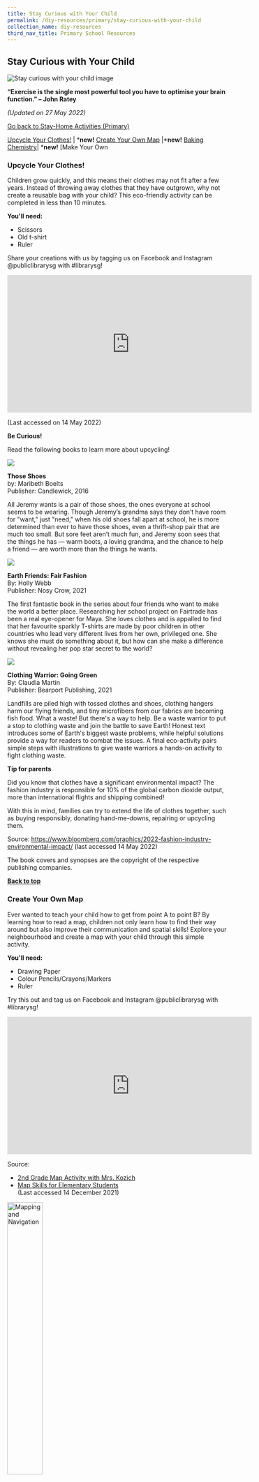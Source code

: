 ```yaml
---
title: Stay Curious with Your Child
permalink: /diy-resources/primary/stay-curious-with-your-child
collection_name: diy-resources
third_nav_title: Primary School Resources
---
```

## **Stay Curious with Your Child**

![Stay curious with your child image](/images/diyresources/primary/children-e1588580070378.jpg)

**“Exercise is the single most powerful tool you have to optimise your brain function.” – John Ratey**

_(Updated on 27 May 2022)_

[Go back to Stay-Home Activities (Primary)](/diy-resources/primary/primary-main)



 [Upcycle Your Clothes!](#upcycle-your-clothes) | ***new!** [Create Your Own Map](#create-your-own-map) |***new!** [Baking Chemistry](#baking-chemistry)| ***new!** [Make Your Own

### **Upcycle Your Clothes!**

Children grow quickly, and this means their clothes may not fit after a few years. Instead of throwing away clothes that they have outgrown, why not create a reusable bag with your child? This eco-friendly activity can be completed in less than 10 minutes.

**You'll need:**

* Scissors<br>
* Old t-shirt<br>
* Ruler<br>

Share your creations with us by tagging us on Facebook and Instagram @publiclibrarysg with #librarysg!

<iframe width="560" height="315" src="https://www.youtube.com/embed/fp61jijGYbU" title="YouTube video player" frameborder="0" allow="accelerometer; autoplay; clipboard-write; encrypted-media; gyroscope; picture-in-picture" allowfullscreen></iframe>

(Last accessed on  14 May 2022)

**Be Curious!**

Read the following books to learn more about upcycling!

![](/images/those%20shoes.png)

**Those Shoes**<br>
by: Maribeth Boelts<br>
Publisher: Candlewick, 2016<br>

All Jeremy wants is a pair of those shoes, the ones everyone at school seems to be wearing. Though Jeremy’s grandma says they don’t have room for "want," just "need," when his old shoes fall apart at school, he is more determined than ever to have those shoes, even a thrift-shop pair that are much too small. But sore feet aren’t much fun, and Jeremy soon sees that the things he has — warm boots, a loving grandma, and the chance to help a friend — are worth more than the things he wants.

![](/images/earth%20friends.png)

**Earth Friends: Fair Fashion**<br>
By: Holly Webb <br>
Publisher: Nosy Crow, 2021<br>

The first fantastic book in the series about four friends who want to make the world a better place. Researching her school project on Fairtrade has been a real eye-opener for Maya. She loves clothes and is appalled to find that her favourite sparkly T-shirts are made by poor children in other countries who lead very different lives from her own, privileged one. She knows she must do something about it, but how can she make a difference without revealing her pop star secret to the world?

![](/images/clothing%20warrior.png)

**Clothing Warrior: Going Green**<br>
By: Claudia Martin <br>
Publisher: Bearport Publishing, 2021<br>

Landfills are piled high with tossed clothes and shoes, clothing hangers harm our flying friends, and tiny microfibers from our fabrics are becoming fish food. What a waste! But there's a way to help. Be a waste warrior to put a stop to clothing waste and join the battle to save Earth! Honest text introduces some of Earth's biggest waste problems, while helpful solutions provide a way for readers to combat the issues. A final eco-activity pairs simple steps with illustrations to give waste warriors a hands-on activity to fight clothing waste.

**Tip for parents**

Did you know that clothes have a significant environmental impact? The fashion industry is responsible for 10% of the global carbon dioxide output, more than international flights and shipping combined!

With this in mind, families can try to extend the life of clothes together, such as buying responsibly, donating hand-me-downs, repairing or upcycling them.

Source: https://www.bloomberg.com/graphics/2022-fashion-industry-environmental-impact/ 
(last accessed 14 May 2022)<br>

The book covers and synopses are the copyright of the respective publishing companies.<br>

<b><a href="#top">Back to top</a></b>


### **Create Your Own Map**

Ever wanted to teach your child how to get from point A to point B? By learning how to read a map, children not only learn how to find their way around but also improve their communication and spatial skills! Explore your neighbourhood and create a map with your child through this simple activity.

**You'll need:**

* Drawing Paper<br>
* Colour Pencils/Crayons/Markers<br>
* Ruler<br>

Try this out and tag us on Facebook and Instagram @publiclibrarysg with #librarysg!

<iframe width="560" height="315" src="https://www.youtube.com/embed/tRi1lxhPYVE" title="YouTube video player" frameborder="0" allow="accelerometer; autoplay; clipboard-write; encrypted-media; gyroscope; picture-in-picture" allowfullscreen></iframe>

Source: 
* [2nd Grade Map Activity with Mrs. Kozich](https://www.youtube.com/watch?v=tRi1lxhPYVE)<br>
* [Map Skills for Elementary Students](https://www.nationalgeographic.org/education/map-skills-elementary-students/)<br>
(Last accessed 14 December 2021)

<img src="/images/diyresources/primary/mapping-and-navigation.JPG" alt="Mapping and Navigation" style="width: 40%;">

**Mapping and Navigation: Explore the History and Science of Finding Your Way with 20 Projects**<br>
by: Cynthia Light Brown and Patrick McGinty<br>
Publisher: Nomad Press<br>

In Mapping and Navigation: the history and science of finding your way, kids ages 9-12 will learn the history and science behind the evolution of mapmaking, and how much is still out there for discovery. Readers will explore ideas through hands-on-experiments while learning new terminology and interesting facts. Projects include using triangulation to measure distances, creating contour lines on a mini-mountain to understand elevation changes on a map, and inventing a sundial and compass to understand the basics of navigation. Whether mapping the solar system or mapping their own backyard, all readers will be able to understand mapping technologies and see the word in new and exciting ways.

This eBook is available on Overdrive at [https://nlb.overdrive.com/media/4085924](https://nlb.overdrive.com/media/4085924)

<img src="/images/diyresources/primary/reading-maps.JPG" alt="Reading Maps" style="width: 40%;">

**Reading Maps**<br>
by: Ann H. Matzke<br>
Publisher: Rourke Educational Media<br>

How do you get from one place to the next? Learn how to read a map. Social studies based leveled readers for use in guided reading and social studies instruction.

This eBook is available on Overdrive at [https://nlb.overdrive.com/media/4653183](https://nlb.overdrive.com/media/4653183)

**Tip for parents**

Develop your child’s spatial thinking skills through the reading and understanding of maps. Map-reading helps children visualise where objects and places are in relation to one another, and aids with the recognition of abstract symbols as representations of the real world.

While maps are usually produced on paper, they can be found on scrolls, stone engravings, paper fans and even ceramics! Did you know that in the 1800s, the Japanese used maps of Japan as a decoration for porcelain ware such as plates? You can try making your own decorated plate with your child by drawing a map of your favourite places in Singapore on the back of a paper plate!

Source: [https://www.pbs.org/parents/thrive/why-children-still-need-to-read-and-draw-maps](https://www.pbs.org/parents/thrive/why-children-still-need-to-read-and-draw-maps) 
(Last accessed 14 December 2021)<br>


<img src="/images/diyresources/primary/aritaware.png" alt="Aritaware" style="width: 40%;">

<p style="text-align: center;"> Map of Japan on Aritaware, courtesy of the MacLean Collection, Illinois, USA</p>

The item will be shown at the Mapping the World exhibition at Level 10 Gallery, National Library Building from 10 Dec 2021 to 5 May 2022. 
Do check out the roving exhibition at Ang Mo Kio Public Library from 7 Dec 2021 to 25 Jan 2022 as well!

Image Source: MacLean Collection, Illinois, USA.

The book covers and synopses are the copyright of the respective publishing companies.<br>

<b><a href="#top">Back to top</a></b>

### **Baking Chemistry**
Make chemistry come alive at home by trying out this hands-on baking experiment with your child!

**You'll need:**

* 2 tbsp Lemon juice
* ¼ cup milk
* 60g butter
* ½ cupwhite sugar
* 1 egg
* 1 ½ tsp vanilla extract
* 2 cups cake flour
* 1 ½ tsp baking soda
* ¼ salt
* cooking oil
<br>*Parents to make necessary substitutes for ingredients as per child’s dietary needs/restrictions*

Try this out and tag us on Facebook and Instagram @publiclibrarysg with #librarysg!

<iframe width="560" height="315" src="https://www.youtube.com/embed/h6sQHMpy2_g" title="YouTube video player" frameborder="0" allow="accelerometer; autoplay; clipboard-write; encrypted-media; gyroscope; picture-in-picture" allowfullscreen></iframe>

Source: [Science o'Clock | Yummy Buttermilk Donuts!](https://youtu.be/h6sQHMpy2_g)
(Last accessed 7 December 2021)

**Be Curious!**
<br>Read these eBooks for more exciting kitchen chemistry!

<img src="/images/Kitchen%20Science.png" alt=" Code Academy and the Loopy Logic (Code Academy)" style="width: 40%;">

**The Kitchen Science Lab for Kids**
<br>by Liz Lee Heinecke<br>
Publisher: Quarry Books

When you step into your kitchen to cook or bake, you put science to work. Physics and chemistry come into play each time you simmer, steam, bake, freeze, boil, puree, saute, or ferment food. Knowing something about the physics, biology, and chemistry of food will give you the basic tools to be the best chef you can be.

This book is available on Overdrive at: https://nlb.overdrive.com/media/4811751

<img src="/images/ediblescience.png" alt=" Code Academy and the Loopy Logic (Code Academy)" style="width: 40%;">

**30-Minute Edible Science Projects**
<br>by Anna Leigh
<br>Publisher: Lerner Publications

Step-by-step instructions and photos guide readers through projects that introduce them to the science of food. While shaking up butter and cooking candy, readers will learn about molecules, matter, and taste with these fast and fun projects.

This book is available on Overdrive at: https://nlb.overdrive.com/media/4475878

**Tips for Parents**

Baking is an activity that relies on chemistry! Baking motivates curious young foodies to try out hands-on experiments where they get to explore Science beyond the classroom. 
You can encourage your child to experiment during baking with these simple steps:

1.	Try out recipes with different ingredient variables. For example, some cakes might use vegetable oil instead of butter.
2.	Test the results and record it down! What is the texture and taste like? Ask your child if the results meet their expectations. 
3.	Ask your child questions and find out the answers together through online research! Why are some cakes fluffy and airy compared to others? Why does too much baking soda make a cake taste soapy?

Source: https://www.nationalgeographic.com/culture/article/experimental-cookie-science
<br>(Last accessed on 3 Dec 2021)

<b><a href="#top">Back to top</a></b>

### **Make Your Own Oobleck**
What do you call a liquid that isn’t a liquid, at least all the time? The technical term is a non-Newtonian fluid, but a lot of people call it “oobleck” – in reference Dr Seuss’s book,  “Batholomew and the Oobleck”.  Why not make your very own “oobleck”?

**You’ll need:**
* Bowl 
* Spoon 
* Measuring Cup 
* Corn Starch 
* Water

Try this out and tag us at @publiclibrarysg with #librarysg 

<iframe width="560" height="315" src="https://www.youtube.com/embed/kHNarOMnPd8" title="YouTube video player" frameborder="0" allow="accelerometer; autoplay; clipboard-write; encrypted-media; gyroscope; picture-in-picture" allowfullscreen></iframe>

Source:[ DIY Activity for Kids: Let’s Make Oobleck!](https://youtu.be/kHNarOMnPd8)
<br>(Last accessed 7 December 2021)

<br>**Be Curious!**
<br>Read these eBooks for more exciting chemistry for kids! 

<img src="/images/chemistryforkids.png" alt=" Code Academy and the Loopy Logic (Code Academy)" style="width: 40%;">

**The Kitchen Pantry Scientist Chemistry for Kids**
<br>by Liz Lee Heinecke, Kelly Anne Dalton
<br>Publisher: Quarry Books

Replicate a chemical reaction similar to one Marie Curie used to purify radioactive elements. Distill perfume using a method created in ancient Mesopotamia by a woman named Tapputi. This engaging guide offers a series of snapshots of 25 scientists famous for their work with chemistry, from ancient history through today. Each lab tells the story of a scientist along with some background about the importance of their work, and a description of where it is still being used or reflected in today's world.

This book is available on Overdrive at: https://nlb.overdrive.com/media/5387274

<img src="/images/letsgetmoving.png" alt=" Code Academy and the Loopy Logic (Code Academy)" style="width: 40%;">

**Let’s Get Moving! Speeding into the Science of Motion with Newtonian Physics**
<br>by Chris Ferrie
<br>Publisher: Sourcebook

Red Kangaroo is playing with her favorite ball—she throws it into the air and it comes back down. But what makes this happen? She knows that Dr. Chris will have the answer! Soon, Red Kangaroo learns about force, mass, and acceleration—and that Newton's Laws are at work anytime anything moves!

Chris Ferrie offers a kid-friendly introduction to Newtonian physics in this installment of his new Everyday Science Academy series. Written by an expert, with real-world and practical examples, young readers will have a firm grasp of scientific and mathematical concepts to help answer many of their "why" questions.

This book is available on Overdrive at: https://nlb.overdrive.com/media/5528927

**Tips for Parents**
<br>Children are natural scientists. They are curious, love to explore, and ask a lot of questions. Help your child develop the skills needed to allow him or her to understand the increasingly complex science concepts. Parents can support science learning at home by engaging your children with kid-friendly experiments. Here are some ways to do that:   
* Encourage your child to explain why they think a certain way.
*  Promote observational skills by getting your child to compare and contrast things they see. 

Source: https://www.naeyc.org/our-work/families/nurturing-scientist-your-child
<br>(Last accessed on 4 December 2021)

<b><a href="#top">Back to top</a></b>



### **Unplugged Coding Ideas for Kids**

New to coding? Get started with your child by navigating through a simple corn maze and help the character Fuzz move in a logical and sequential manner to the finish line. 
This is a printable offline activity that helps children experience and understand the basics of coding.

** All you need are:**

* Fuzzy Fall Harvest Worksheet from Kodable → [https://bit.ly/3lGrFVr](https://bit.ly/3lGrFVr)<br>
* Stationery: drawing materials, glue, scissors<br>

Try this out and tag us on Facebook and Instagram @publiclibrarysg with #librarysg!

<iframe width="560" height="315" src="https://www.youtube.com/embed/6RtXzJ2WLjM" title="YouTube video player" frameborder="0" allow="accelerometer; autoplay; clipboard-write; encrypted-media; gyroscope; picture-in-picture" allowfullscreen></iframe>

Source: [Fuzzy Fall Harvest](https://www.youtube.com/watch?v=6RtXzJ2WLjM)<br>
(Last accessed 30 November 2021)

<img src="/images/diyresources/primary/this_python_is_not_a_snake.png" alt=" This Python isn’t a Snake " style="width: 40%;">

**This Python Isn't a Snake: What Are Coding Languages and Syntax?**<br>
by: Brian P. Clearly<br>
Publisher: Lerner Publishing Group<br>
Cats can code? These cats sure can! Playful rhyming verse and goofy illustrations introduce coding languages and syntax. Readers will learn why we need special languages for coding and see examples from a number of languages. And they'll quickly find out why correct syntax is key for avoiding up-mixes mix-ups! Author Brian P. Cleary, illustrator Martin Goneau, and the enthusiastic CATegorical cats offer a fun and accessible introduction to these key coding concepts.

Audisee® eBooks with Audio combine professional narration and text highlighting to engage reluctant readers!
This eBook is available on Overdrive at [https://nlb.overdrive.com/media/4616204](https://nlb.overdrive.com/media/4616204)

<img src="/images/diyresources/primary/loopy_logic.jpg" alt=" Code Academy and the Loopy Logic (Code Academy)" style="width: 40%;">

**Code Academy and the Loopy Logic (Code Academy)**<br>
by Kirsty Holmes<br>
Publisher: Booklife Publishing Ltd<br>

Enroll in Code Academy and kick off your first term with Ro-Bud, your computerized classmate! Learn about logic, discover debugging, and find out what happens when Ro-Bud loses her memory – and on the way, build the basics of coding and computers.

This book is available in our libraries at JP 005.1 HOL.

**Tip for parents**

Did you know that one of the skills that coding imparts is logical thinking? The activity above guides children to creatively come up with a logical sequence of steps to complete a task, thereby encouraging logical thinking. 

Check out the links below to find out the skill sets your child will develop through coding, and explore other coding platforms too!

Source: 
* [14 Benefits of Coding for Kids and Students]( https://www.raisesmartkid.com/6-to-10-years-old/5-articles/benefits-learning-code-kids)<br>
* [Teach Kids To Code: A Parent’s Comprehensive Guide]( https://www.raisesmartkid.com/6-to-10-years-old/coding-for-kids-a-parents-guide)<br> 

(Last accessed 12 November 2021)<br>

The book covers and synopses are the copyright of the respective publishing companies.<br>

<b><a href="#top">Back to top</a></b>

### **Home Gardening for Kids**

Eat homegrown veggies and reduce waste at the same time!  You can do so with your child by repurposing takeaway containers and vegetable scraps.

**You'll need:**

* Recycled container or cup<br>
* Vegetable cuttings (such as celery, spring onion, or lettuce heads)<br>
* Water<br>

Try this out and tag us on Facebook and Instagram @publiclibrarysg with #librarysg!

<iframe width="560" height="315" src="https://www.youtube.com/embed/6QtoAbSzk5E" title="YouTube video player" frameborder="0" allow="accelerometer; autoplay; clipboard-write; encrypted-media; gyroscope; picture-in-picture" allowfullscreen></iframe>

Source: [Grow New Plants with Food Scraps](https://www.youtube.com/watch?v=6QtoAbSzk5E) (Last accessed 22 November 2021)

<img src="/images/Remake_and_recycle.png" alt="Recycle and Remake" style="width: 40%;">


**Recycle and Remake: Creative Project for Eco Kids**<br>
edited by: Hélène Hilton<br>
Publisher: Dorling Kindersley Ltd<br>


Kids are on a mission to save the Earth! Recycle and Remake is the hands-on, practical guide you need to get started. This gentle, but empowering book is full of creative making activities, information, and ideas that give young eco-warriors (like you!) the know-how to really help the environment.

Each of the activities directly relates to an environmental topic, such as plastic pollution, food waste, or deforestation. Budding environmentalists all over the world are feeling inspired to do their bit for our unique planet.

This eBook is available on Overdrive at [https://nlb.overdrive.com/media/5225438](https://nlb.overdrive.com/media/5225438)

<img src="/images/the_food_we_eat.png" alt="The food we eat" style="width: 40%;">

**The Food We Eat**<br>
by Georgia Amson-Bradshaw<br>
Publisher: Cavendish Square Publishing, LLC<br>

Through full-color photographs, interesting spotlight facts, and subjects related to current events about food, this book will engage readers by piquing their curiosity and creativity. After learning about these issues, students are encouraged by "Test It!" and "Solve It!" activities to think critically and consider potential environmentally friendly, sustainable solutions for the future.

This eBook is available on Overdrive at [https://nlb.overdrive.com/library/kids/media/4886354](https://nlb.overdrive.com/library/kids/media/4886354)

**Tip for parents**

Gardening allows children to engage their senses and connect with nature. Through a variety of fun projects and activities, parents can easily introduce and help children understand topics of sustainability and ecology.

Source: [https://www.montessorinature.com/importance-benefits-gardening-children-toddlers-preschoolers/ 
https://www.montessorinature.com/indoor-gardening-with-kids/ ](https://www.montessorinature.com/indoor-gardening-with-kids/) 
(Last accessed 20 October 2021)<br>

<b><a href="#top">Back to top</a></b>


### **Draw Your Music**

Can you “see” sound? Rhythm, beats and melodies can make us feel different emotions, so why not try drawing them out? Get your child inspired to create an artwork that is uniquely their own!

**You’ll need:** 

* Drawing Paper
* Pen/Marker
* Colour Pencils/Crayons

Try this out and tag us on Facebook and Instagram @publiclibrarysg with #librarysg! 

<iframe class="center-youtube" width="560" height="315" src="https://www.youtube.com/embed/aOGSykgrYwk" title="YouTube video player" frameborder="0" allow="accelerometer; autoplay; clipboard-write; encrypted-media; gyroscope; picture-in-picture" allowfullscreen></iframe>

<p style="text-align: center;"><sup><a href="https://www.youtube.com/watch?v=aOGSykgrYwk">Source: ART and MUSIC VIDEO: A guided drawing activity by listening to SOUND with Kerri Bevis.</a><br>(Last accessed on 22 May 2021)</sup></p>

Learn more about abstract art and embark on a creative journey with these eBooks! 

<img src="/images/diyresources/primary/The%20Noisy%20Paintbox.png" alt="What's The Big Idea" style="width: 40%;">


**The Noisy Paint Box: The Colors and Sounds of Kandinsky's Abstract Art**<br>
by Barb Rosenstock<br>
Publisher: Random House Children's Books

In this exuberant celebration of creativity, Barb Rosenstock and Mary GrandPré tell the fascinating story of Vasily Kandinsky, one of the very first painters of abstract art. Throughout his life, Kandinsky experienced colors as sounds, and sounds as colors—and bold, groundbreaking works burst forth from his noisy paint box.

This book is available on Overdrive at: [https://nlb.overdrive.com/media/1381713](https://nlb.overdrive.com/media/1381713)


<img src="/images/diyresources/primary/Art%20lab%20for%20kids.png" alt="What's The Big Idea" style="width: 40%;">

**Art Lab for Kids**<br>
by Susan Schwake<br>
Publisher:  Quarry Books

Art Lab for Kids is a refreshing source of wonderful ideas for creating fine art with children. This step-by-step book offers 52 fun and creative art projects set into weekly lessons, beginning with drawing, moving through painting and printmaking, and then building to paper collage and mixed media.

This book is available on Overdrive at: [https://nlb.overdrive.com/media/792220](https://nlb.overdrive.com/media/792220)

**Tips for Parents**

The value of art for children has been commonly articulated, but abstract art is particularly beneficial for them as it allows children to directly express what they see, feel, and experience.
For parents, engaging in conversations with your child about their artwork allows them to develop communication and cognitive skills. Ask them questions about the colours and shapes used and their feelings when creating it. These conversations will help your child build up their vocabulary and better identify their emotions.

Source: [https://kidspacemuseum.org/for-families-at-home/abstract-painting/](https://kidspacemuseum.org/for-families-at-home/abstract-painting/) (Last accessed on 23 May 2021) 

The book covers and synopses are the copyright of the respective publishing companies.

<b><a href="#top">Back to top</a></b>


### **Listening to Podcasts**

Podcasts can be a novel way to introduce educational and engaging content to your children, while reducing their screen time. Try these podcasts made for kids that are sure to spark their curiosity about the world around them.

**Tumble Science Podcast for Kids**<br>
The Tumble Science podcast features interviews with scientists that cover a whole range of topics from how physics can improve your basketball skills to whether or not trees fart. Each episode is under 20 minutes long and is sure to make both kids and adults laugh while learning interesting facts about the world.

Listen to this podcast on their website [here](https://www.sciencepodcastforkids.com). 

This podcast is available on Spotify and Apple Podcasts. (Last accessed on 19 May 2021) 


 **Brains on!**<br>
How can we be sure that dinosaurs did not meow like cats? And why do siblings annoy each other? Brains On! answers questions sent in by children, and each episode is co-hosted by a child so you can be sure that each podcast episode answers big scientific questions in an age-appropriate way.

Listen to this podcast on their website [here](https://www.brainson.org). 

This podcast is available on Spotify and Apple Podcasts. (Last accessed on 19 May 2021)

Enjoyed these podcasts? Tag us on Facebook and Instagram @publiclibrarysg with #librarysg

**Be Curious!**

Encourage curiosity and scientific thinking in your child through these eBooks!

<img src="/images/diyresources/primary/think-for-yourself.png" alt="Think for yourself" style="width: 40%;">

**Think for Yourself**

by Andrea Debbink<br>
Publisher: duopress

This unique and timely book won’t tell you what to think—that’s up to you!—but it will show you how to think more deeply about your own life and current events. Each chapter of the book covers one key step in the critical thinking process.

This book is available on Overdrive at: [https://nlb.overdrive.com/media/4906056](https://nlb.overdrive.com/media/4906056)


<img src="/images/diyresources/primary/whats-the-big-idea.png" alt="What's The Big Idea" style="width: 40%;">

**What's the BIG Idea?**

by Vicki Cobb<br>
Publisher: Sky Pony

Scientists learn by asking questions. And this book is designed to make young readers stop and think about each of the thirty-five questions before reading what scientists have learned about each question. Readers will build their own scientific knowledge in the process. 

This book is available on Overdrive at: [https://nlb.overdrive.com/media/585779](https://nlb.overdrive.com/media/585779)

**Tips for Parents**

There are many benefits to podcasts that help to support children’s learning in an entertaining and educational way. When listening to podcasts, children’s imaginations are more actively engaged compared to watching a video as children have to create the images in their minds, rather than simply processing visual stimuli presented to them. Podcasts can also accelerate learning by improving their comprehension ability beyond what they are able to read on the page. Learn more about the benefits of podcasts and how to select the right one for your kids.

Source: [https://ptaourchildren.org/5-reasons-your-child-should-listen-to-podcasts](https://ptaourchildren.org/5-reasons-your-child-should-listen-to-podcasts) (Last accessed on 19 May 2021) 

The book covers and synopses are the copyright of the respective publishing companies.

<b><a href="#top">Back to top</a></b>


### **DIY Batu Seremban**

Batu Seremban, commonly known as five stones, is a well-loved traditional game. Play this game with your child to improve concentration, memory and hand-eye coordination.

You’ll need: 
* Fabric<br>
* Ruler<br>
* Pencil/ Marker<br>
* Scissors<br>
* Thread and Needle<br>
* Uncooked green beans (or similar substitutes like seeds or uncooked rice)<br>

Learn how to make and play batu seremban in the video below. This activity requires adult supervision and assistance.

Try this out and tag us on Facebook and Instagram @publiclibrarysg with #librarysg

<iframe width="560" height="315" src="https://www.youtube.com/embed/dwSuIxbNoFw" title="YouTube video player" frameborder="0" allow="accelerometer; autoplay; clipboard-write; encrypted-media; gyroscope; picture-in-picture" allowfullscreen></iframe>

Source: [How To Make and Play Batu Seremban](https://www.youtube.com/watch?v=dwSuIxbNoFw)(10 May 2021)

**Be Curious!**

Read these eBooks to get ideas on more fun and educational games at home!

<img src="/images/diyresources/primary/Everyone_Wins.jpg" alt="Everyone  wins" style="width: 40%;">

**Everyone Wins!: Cooperative Games and Activities for All Ages**

by Ba Luvmour & Josette Luvmour<br>
Publisher: New Society Publishers

Everyone Wins: Cooperative Games and Activities for All Ages features over 170 well-designed cooperative games and activities. Developmentally appropriate and indexed according to age level, group size, activity level, and location, Everyone Wins offers great value through evaluating interpersonal dynamics, teaching social justice, and assessing development capacities.

This book is available on Overdrive at: 
[https://nlb.overdrive.com/media/4328421](https://nlb.overdrive.com/media/4328421)

<img src="/images/diyresources/primary/100_Games_for_Children.jpg" alt="Everyone  wins" style="width: 40%;">

**100 Games for Children**

by P. S. Quick<br>
Publisher: Andrews UK

Games not only help to keep children fit but motivate them to develop positive attitudes and understand rules. They learn and develop skills that will hopefully encourage them to engage in sports and other physical activities in later life. Children learn to listen to instructions, to share and co-operate, to problem solve and challenge themselves and most important of all interact with others, being valued as part of the group. 

This book is available on Overdrive at: 
[https://nlb.overdrive.com/media/1752554](https://nlb.overdrive.com/media/1752554)

**Tips for Parents**

In the kampong days, games were created purely from imagination and using random items lying around. Children, as well as adults, invented a lot of fun games to play. That was how traditional games came about. Why not come up with your own games with things found at home or try out some of these  other traditional games.

Source:[https://www.roots.gov.sg/stories-landing/stories/traditional-kampong-games/story](https://www.roots.gov.sg/stories-landing/stories/traditional-kampong-games/story)(Last accessed on 6 May 2021)

The book covers and synopses are the copyright of the respective publishing companies.

<b><a href="#top">Back to top</a></b>


### **Create a Lava Lamp**

Get creative with your child in the kitchen! Learn about density as you transform household ingredients into an eye-catching multi-colour lava lamp.

You’ll need: 
* Empty bottle, jar or cup<br>
* 1 cup of oil ( e.g. vegetable oil)<br>
* 1/4 cup of white vinegar<br>
* 1-4 drops of food dye (any colour you prefer)<br>
* 1 tsp of baking soda<br>
* 1 tsp of water<br>

Try this out and tag us on Facebook and Instagram @publiclibrarysg with #librarysg

[![lava lamp video](/images/diyresources/primary/Lava%20Lamp.jpg)](https://www.youtube.com/watch?v=nqSUy5PyY_k)

Source: [How to make a lava lamp at home](https://www.youtube.com/watch?v=nqSUy5PyY_k)(14 April 2020)

**Be Curious!**

Borrow these eBooks for more fun experiments you can do at home!

<img src="/images/diyresources/primary/The-Kitchen-Pantry-Scientist-Chemistry-for-Kids.jpg" alt="The Kitchen Pantry Scientist" style="width: 40%;">

**The Kitchen Pantry Scientist Chemistry for Kids**

by Liz Lee Heinecke<br>
Publisher: Quarry Books

This engaging guide offers a series of snapshots of 25 scientists famous for their work with chemistry, from ancient history through today. A step-by-step illustrated experiment paired with each story offers kids a hands-on opportunity for exploring concepts the scientists pursued, or are working on today.

This book is available on Overdrive at: 
[https://nlb.overdrive.com/media/5387274 ](https://nlb.overdrive.com/media/5387274)

<img src="/images/diyresources/primary/Kate-the-Chemist-The-Big-Book-of-Experiments.jpg" alt="Kate the chemist" style="width: 40%;">

**Kate the Chemist--The Big Book of Experiments**

by Kate Biberdorf<br>
Publisher: Penguin Young Readers Group

With 25 kid-friendly science experiments, and stunning full-color photographs, Kate the Chemist's big book of experiments, shows kids just how fun and easy to be a scientist. Learn how to make slime, edible snot and more!

This book is available on Overdrive at: 
[https://nlb.overdrive.com/media/5005011](https://nlb.overdrive.com/media/5005011)

**Tips for Parents**

Tools, such as a stapler or a pair of scissors, are useful in making our daily lives easier. However, if used incorrectly, they can be potentially dangerous. Follow these steps when teaching your child how to use a new tool:

Step 1: Teach them how to use the tool safely.<br>
Step 2: Show them how the tools should be safely stored away and kept when not in use.<br>
Step 3: Remind them they should always ask for an adult’s permission before using the tool.<br>

Source: [https://builtbykids.com/teaching-kids-how-to-use-tools/ ](https://builtbykids.com/teaching-kids-how-to-use-tools/ )(Last accessed on 17 May 2021)

The book covers and synopses are the copyright of the respective publishing companies.

<b><a href="#top">Back to top</a></b>


### **DIY Laser Maze**

Wondering what to do on a rainy day at home? Fret not! Get the whole family moving with this laser maze challenge.

You’ll need: 
* Masking tape (Or other wall-safe adhesive)
* Crepe papers (also known as streamers), ribbons or strings
Try this out and tag us on Facebook and Instagram @publiclibrarysg with #librarysg

<center><iframe width="560" height="315" src="https://www.youtube.com/embed/AvMHYWCQ6Jc" frameborder="0" allow="accelerometer; autoplay; clipboard-write; encrypted-media; gyroscope; picture-in-picture" allowfullscreen></iframe></center>

Source: [DIY Laser Maze]( https://www.youtube.com/watch?v=AvMHYWCQ6Jc) (31 March 2020)

**Be Curious!**

Read these eBooks for more energy-busting indoor games & activities!


<img src="/images/diyresources/primary/Unplugged-Play.jpg" alt="Unplugged Play" style="width: 40%;">

**Unplugged Play: Grade School 244 Activities & Games for Ages 6-10**

by Bobbi Conner<br>
Publisher: Workman Publishing Company

There are more than 200 screen-free games and activities to help kids enjoy the wholesome, old-fashioned experience of playing creatively and freely without technology. There are outdoor games and indoor games, games to play solo and games to play with others.

This book is available on Overdrive at: 
[https://nlb.overdrive.com/media/4906061]( https://nlb.overdrive.com/media/4906061) 


<img src="/images/diyresources/primary/Big-book-for-family-games.jpg" alt="Big Book for Family Games" style="width: 40%;">

**Big Book of Family Games:101 Original Family & Group Games that Don't Need Charging**

By Brad Berger<br>
Publisher:  Familius

Bring family and friends together for hours of entertainment and real social interaction. This travel-friendly book guarantees hours of engaging entertainment with 101 original, rigorously tested games that challenge each player's ability to strategize, bluff, read minds, memorize, think quickly, solve puzzles, and more.

This book is available on Overdrive at: [https://nlb.overdrive.com/media/4755050]( https://nlb.overdrive.com/media/4755050)

**Tips for Parents**

To manage your child’s screen time, consider stopping all screen use one hour before bedtime. This allows your child’s sleep hormone (melatonin) to rise naturally. It also gives you time to do a bedtime routine with your child to promote parent-child bonding. You can offer fun alternatives, such as reading and storytelling, jigsaw puzzles or family board games.
Source: [: https://www.singhealth.com.sg/news/patient-care/tips-on-cultivating-healthy-screen-use-habits-for-parents-and-children]( : https://www.singhealth.com.sg/news/patient-care/tips-on-cultivating-healthy-screen-use-habits-for-parents-and-children) (Last accessed on 12 Dec 2020) 

The book covers and synopses are the copyright of the respective publishing companies.

<b><a href="#top">Back to top</a></b>


### **Gift Wrapping**

Experience the joy of gifting with your child by making present-wrapping a fun activity. Check out this simple idea together and get the wrapping started!

You’ll need: 
* Wrapping paper
* Scissors 
* Double-sided Tape
* Ribbon or Bow (Optional)

Try this out and tag us on Facebook and Instagram @publiclibrarysg with #librarysg

<center><iframe width="560" height="315" src="https://www.youtube.com/embed/dS0fB-wvkgI" frameborder="0" allow="accelerometer; autoplay; clipboard-write; encrypted-media; gyroscope; picture-in-picture" allowfullscreen></iframe></center>

Source: [Cool and Simple Gift-wrapping Ideas!](https://www.youtube.com/watch?v=dS0fB-wvkgI) (25 December 2019)

**Be Curious!**

Read these eBooks to get into the festive spirit while spending time with your family over the holidays!


<img src="/images/diyresources/primary/Scwyc_MerryChristmasGus.png" alt="Merry Christmas, Gus" style="width: 40%;">

**Merry Christmas, Gus**

By Chris Chatterson<br>
Publisher: Pan Macmillan

Gus the dog doesn't like Christmas. He doesn't like carols, or cake, or Christmas jumpers. And he certainly doesn't like mistletoe. To Gus, a tree is only good for one thing, and it's not for hanging baubles on. But can everyone's favourite grump learn to love the season of goodwill?

This book is available on Overdrive at: [https://nlb.overdrive.com/media/5425565](https://nlb.overdrive.com/media/5425565) 


<img src="/images/diyresources/primary/SCWYC_FunandEasyCrafting.png" alt="Fun and Easy Crafting" style="width: 40%;">

**Fun and Easy Crafting with Recycled Materials: 60 Cool Projects that Reimagine Paper Rolls, Egg Cartons, Jars and More!**

By Kimberly McLeod<br>
Publisher:  Page Street Publishing

Transform paper rolls, egg cartons, newspaper and cardboard into colorful decorations, amazing wearable masks, hats and jewelry or even sturdy desk organizers, puzzles and paint palettes. Get ready to unleash your imagination with 60 unique crafts with something for all ages.

This book is available on Overdrive at: [https://nlb.overdrive.com/media/4530235](https://nlb.overdrive.com/media/4530235)

**Tips for Parents**

Raise children to be a giving generation rather than a give-me generation. Parents can encourage a spirit of generosity by letting children know when they themselves perform acts of kindness and how such actions make them feel. By doing so, parents model generosity and help children see how kindness can be practised in everyday situations. Create opportunities for children to contribute time, money and personal items so they can understand, despite their age, they too can make a difference.

Source: [https://centerforparentingeducation.org/library-of-articles/indulgence-values/giving-best-gift](https://centerforparentingeducation.org/library-of-articles/indulgence-values/giving-best-gift) (Last accessed on 15 Dec 2020) 

The book covers and synopses are the copyright of the respective publishing companies.

<b><a href="#top">Back to top</a></b>


### **Build Your Own Balloon Powered Car**

Get creative with your child to build these balloon powered cars and race them to the finish line!

You'll need: 
* 1 Rectangular piece of cardboard 
* 2 Wooden skewers/chopsticks 
* 3 Straws
* A balloon 
* A small rubber band
* 4 Plastic bottle caps 
* Scotch tape 
* Scissors 

Try this out and tag us on Facebook and Instagram @publiclibrarysg with #librarysg

<center><iframe width="560" height="315" src="https://www.youtube.com/embed/PFHs-uNVFpw" frameborder="0" allow="accelerometer; autoplay; clipboard-write; encrypted-media; gyroscope; picture-in-picture" allowfullscreen></iframe></center>

Source: [Balloon Powered Car: Make Your Own](https://https://youtu.be/PFHs-uNVFpw) (15 October 2020)

**Be Curious!**

Read these ebooks to explore the science of vehicles!


<img src="/images/diyresources/primary/How-Do-Cars-Drive-Themselves.png" alt="How Do Cars Drive Themselves Image" style="width: 40%;">

**How Do Cars Drive Themselves**

By Marcia Amidon Lusted<br>
Publisher: Capstone

Today’s cutting-edge cars use sensors and powerful computers to see their surroundings and safely drive from place to place. Read this book to learn how engineers design intelligent cars that drive themselves

This book is available on Overdrive at [https://nlb.overdrive.com/media/4831229](https://nlb.overdrive.com/media/4811229) 


<img src="/images/diyresources/primary/Catstronauts.png" alt="Catstronauts Image" style="width: 40%;">

**CatStronauts: Robot Rescue**

By Drew Brockington <br>
Publisher: Little, Brown Books for Young Readers

Cat-Stro-Bot is stranded on Jupiter’s coldest moon after a mission gone wrong and his best friend, Blanket, isn’t about to leave him behind. Together with the rest of the CatStronauts, Major Meowser, Pom Pom and Waffles, Blanket stages a robot rescue. Join them as they go on their longest journey ever with experimental new technology, mounds of robot glitches, wonky cover-ups, and fish jokes by the tons!

This book is available on Overdrive at [https://nlb.overdrive.com/media/3390970](https://nlb.overdrive.com/media/3390970)

**Tip for parents**

If you take the time to invest in building creative opportunities into your family’s daily life, you will find that your children will continue to learn and grow as creative individuals.

Source: [https://www.familiesforlife.sg/discover-an-article/Pages/Raising-a-Creative-Child.aspx](https://www.familiesforlife.sg/discover-an-article/Pages/Raising-a-Creative-Child.aspx)

All websites were last accessed on 15 October 2020. 
The book covers and synopses are the copyright of the respective publishing companies.

<b><a href="#top">Back to top</a></b>


### **Art and Craft Fire-Breathing Dragon** 

Get creative with your child in this paper craft and see whose fire-breathing dragon roars the loudest!

You’ll need: 
* Scissors
* Glue
* Pencil
* Ruler
* 1 empty toilet paper roll
* 1 A4-sized construction paper (green preferred)
* 4 pom poms (if unavailable, scrunch up pieces of paper into 4 small balls)
* 2 googly eyes (if unavailable, use a black marker to draw the eyes)
* 3 pieces of crepe paper in red, yellow and orange

Try this out and tag us on Facebook and Instagram @publiclibrarysg with #librarysg

<center><iframe width="560" height="315" src="https://www.youtube.com/embed/9oew2GwWJTg" frameborder="0" allow="accelerometer; autoplay; clipboard-write; encrypted-media; gyroscope; picture-in-picture" allowfullscreen></iframe></center>

Source: [How to Make a Fire Breathing Dragon From a Paper Roll](https://youtu.be/9oew2GwWJTg) (21 Aug 2020)

**Be Curious!**

Read these eBooks for more adventurous dragon tales!

<img src="/images/diyresources/primary/scwyc-dragon-book-1.png" alt="Dragon's Fat Cat image" style="width: 40%;">

**Dragon’s Fat Cat**

By Dav Pilkey<br>
Publisher: Scholastic Inc.

When Dragon finds a stray cat in his yard, he brings it inside to escape the cold. He likes living with his new feline friend, but Dragon soon realises that he doesn't know how to take care of it. He doesn't know how to train the cat, what to feed the cat, and what to do about all the yellow puddles the cat leaves behind! 

This book is available on Overdrive at [https://nlb.overdrive.com/media/4770585](https://nlb.overdrive.com/media/4770585). 


<img src="/images/diyresources/primary/scwyc-dragon-book-2.png" alt="Dragon's Fat Cat image" style="width: 40%;">

**Griffith's Guide for Dragon Masters**

By Tracey West, illustrated by Matt Loveridge<br>
Publisher: Scholastic Inc.

Based on Tracey West's bestselling Dragon Masters early chapter book series, this full-colour special edition features maps, information about Dragon Masters and their dragons, notes from wizards, the history of Dragon Masters, and more! This book has everything a future Dragon Master could need to know!

This book is available on Overdrive at [https://nlb.overdrive.com/media/5098128](https://nlb.overdrive.com/media/5098128)

**Tip for Parents**

For all young children, especially those with special needs, art provides an avenue for expression and creativity to enhance learning. It can also encourage self-confidence among children as no piece of art is ever 'wrong'.

Source: [https://www.scholastic.com/teachers/articles/teaching-content/art-children-special-needs/](https://www.scholastic.com/teachers/articles/teaching-content/art-children-special-needs/)

All websites were last accessed on 21 August 2020.
The book covers and synopses are the copyright of the respective publishing companies.

<b><a href="#top">Back to top</a></b>


### **Paper Craft Messages**

Looking for easy craft activities for children? Write thoughtful messages in these paper hearts to appreciate your family and friends.

You’ll need:

* Paper
* Paperclip
* Scissors and glue
* Straw (can be replaced by chopstick)
* Colouring materials

Try this out and tag us at @publiclibrarysg with #librarysg

<center><iframe width="560" height="315" src="https://www.youtube.com/embed/D4XSlCCXyvU" frameborder="0" allow="accelerometer; autoplay; clipboard-write; encrypted-media; gyroscope; picture-in-picture" allowfullscreen></iframe></center>

Source: [Paper Heart Flower Craft](https://www.youtube.com/watch?v=D4XSlCCXyvU&feature=youtu.be) (14 April 2018)

**Be Curious!**

Check out these eBooks for ideas to transform paper into awesome creations.

<img src="/images/diyresources/primary/Paper-project.png" alt="Awesome paper projects image" style="width: 40%;">

**Awesome Paper Projects You Can Create (Imagine It, Build It)**

By Marne Ventura<br>
Publisher: Capstone. 2017

Don’t throw out those old newspapers and paper bags. Use them to make something cool instead! Artistic readers will love making awesome paper projects such as origami puzzle cubes, Chinese finger puzzles, amazing space stations, and much more. Easy step-by-step instructions will have readers making awesome paper creations in no time!

This book is available on Overdrive at [https://nlb.overdrive.com/media/3690047](https://nlb.overdrive.com/media/3690047)

<img src="/images/diyresources/primary/origami.jpg" alt="Origami games image" style="width: 40%;">

**Origami Games: Hands-on Fun for Kids!**

By Joel Stern<br>
Publisher: Tuttle Publishing, 2010<br>
Call Number: English736.982 STE -\[ART\]

Origami Games is a unique twist on the traditional origami paper craft book. It contains clear and easy illustrated instructions for creating whimsical origami game pieces. At its heart, it offers suggestions on how to use origami to play both fun, competitive, and cooperative games, building individual skills and teamwork. A perfect origami-for-kids book it also encourages folders to come up with and document their own customized games using a template provided in the back of the book, making it a great way to learn origami.

This book is available on Overdrive at [https://nlb.overdrive.com/media/789053](https://nlb.overdrive.com/media/789053)

For more stay-home activities to engage children, visit:
[http://www.nlb.gov.sg/discovereads/diy-resources/](http://www.nlb.gov.sg/discovereads/diy-resources/)

**Tip for Parents**

School holidays provide an opportunity to create happy memories with our children. One-on-one time makes children feel loved and secure. Set aside 20 minutes, or longer each day to make them feel important.

Source: [Tips for parenting during the coronavirus (Covid-19) outbreak](https://www.unicef.org/coronavirus/covid-19-parenting-tips#3)

All websites were last accessed on 30 April 2020.
The book covers and synopses are the copyright of the respective publishing companies.

<b><a href="#top">Back to top</a></b>


### **Paper Owl**

Get crafty and let this paper owl inspire your child to learn more about this nocturnal creature!

You’ll need:
* Scissors
* Glue
* 1 Rubber band
* A4-sized Construction paper (4 different colours)

This activity can also be done using recycled materials.

Try this out and tag us on Facebook and Instagram @publiclibrarysg with #librarysg

<center><iframe width="560" height="315" src="https://www.youtube.com/embed/QQ3Co2iNmV4" frameborder="0" allow="accelerometer; autoplay; clipboard-write; encrypted-media; gyroscope; picture-in-picture" allowfullscreen></iframe></center>

Source: [How to make the Cutest OWL from Paper](https://www.youtube.com/watch?v=QQ3Co2iNmV4) (June 2019)

**Be Curious!**

Read these eBooks for more exciting stories featuring owls!

<img src="/images/diyresources/primary/Little-Owls-Bedtime.jpg" alt="Little Owl's Bedtime" style="width: 40%;">

**Little Owl's Bedtime**

By Debi Gliori, illustrated by Alison Brown<br>
Publisher: Bloomsbury Children’s Books

Little Owl doesn’t want to go to bed. His pillow is too lumpy, his quilt is too hot and what is that strange snorting noise he hears? Perhaps one bedtime story will help or maybe, Mummy Owl has an ingenious way to soothe her restless Little Owl and help him get a good night’s sleep.

This eBook is available on OverDrive at [https://nlb.overdrive.com/media/5114088](https://nlb.overdrive.com/media/5114088)

<img src="/images/diyresources/primary/Snowy-Owl-Invasion.png" alt="Snowy Owl Invasion" style="width: 40%;">

**Snowy Owl Invasion! Tracking an Unusual Migration**

By Sandra Markle<br>
Publisher: Lerner Publishing Group

Late in 2013, snowy owls started showing up in places no one expected to find them—including Florida. What had caused so many of these majestic birds to leave their Arctic home and fly to southern Canada and the United States? Scientists quickly began working to find out. Follow along as scientists figure out why snowy owls took part in this unusual migration and discover what they learned from the unexpected opportunity to study them up close.

This eBook is available on OverDrive at [https://nlb.overdrive.com/media/3626722](https://nlb.overdrive.com/media/3626722)

**Tip for Parents**

Arts and craft are brilliant for developing minds and bodies. Craft activities foster communication, listening, attention, and imagination. These activities can enhance mental health as well as foster developmental skills such as fine motor skills and creativity. Art & Craft encourages children to play and experiment in a fun and relaxed environment.

Source: [https://www.abc.net.au/kidslisten/ideas/earlylearning/benefits-of-arts-and-crafts-for-kids/10382780](https://www.abc.net.au/kidslisten/ideas/earlylearning/benefits-of-arts-and-crafts-for-kids/10382780)

All websites were last accessed on 23 November 2020.
The book covers and synopses are the copyright of the respective publishing companies.

<b><a href="#top">Back to top</a></b>


### **Yoga for Kids**

Go on a fun yoga adventure and learn amazingly easy moves to relax with your child.

All you need are:
* Yoga mat (can be replaced by towels or thick blankets)
* Comfy clothes

Try this out and tag us at @publiclibrarysg with #librarysg

<center><iframe width="560" height="315" src="https://www.youtube.com/embed/40SZl84Lr7A" frameborder="0" allow="accelerometer; autoplay; clipboard-write; encrypted-media; gyroscope; picture-in-picture" allowfullscreen></iframe></center>

Source: [Betsy the Banana| A Cosmic Kids Yoga Adventure](https://youtu.be/40SZl84Lr7A) (31 January 2016)

**Be Curious!**

Read these eBooks for more calming poses and mindfulness exercises.

<img src="/images/diyresources/primary/Meddy-Teddy.jpg" alt="Meddy teddy image" style="width: 40%;">

**Meddy Teddy: A Mindful Yoga Journey**

By Apple Jordan, illustrated by Nicholas Hong<br>
Publisher: Random House Children’s Books

Say Namaste to Meddy Teddy, a rising star in the yogi world, in his debut picture book! In his first-ever companion book, Meddy Teddy encourages readers to try yoga poses as he comes out of hibernation, greets the springtime, and teaches his forest friends how to mindfully get through a variety of situations.

This book is available on Overdrive at [https://nlb.overdrive.com/library/kids/media/3866853](https://nlb.overdrive.com/library/kids/media/3866853)

<img src="/images/diyresources/primary/Breathe-Like-a-Bear.jpg" alt="Breathe like a bear image" style="width: 40%;">

**Breathe Like a Bear**

By Kira Wiley, illustrated by Anni Betts<br>
Publisher: Random House Children’s Books

Breathe Like a Bear is a beautifully illustrated collection of mindfulness exercises designed to teach kids techniques for managing their bodies, breath, and emotions. Best of all, these 30 simple, short breathing practices and movements can be performed anytime, anywhere. This book is sure to help kids find calm, gain focus, and feel energized during the day.

This book is available on Overdrive at [https://nlb.overdrive.com/library/kids/media/3683261](https://nlb.overdrive.com/library/kids/media/3683261).

**Tip for Parents**

Yoga can help your kids to better their physical and mental health. Benefits include calming your kids, improving their focus and increasing their self-confidence.

Source: [More than just a game: Yoga for school-age children](https://www.health.harvard.edu/blog/more-than-just-a-game-yoga-for-school-age-children-201601299055)

All websites were last accessed on 4 May 2020.
The book covers and synopses are the copyright of the respective publishing companies.

<b><a href="#top">Back to top</a></b>


### **High-intensity Interval Training (HIIT) Workout for Kids**

Get the whole family moving with this 8-minute HIIT workout. Have fun sweating it out!

You’ll need:
* Comfortable clothes and footwear

Try this out and tag us at @publiclibrarysg with #librarysg

<center><iframe width="560" height="315" src="https://www.youtube.com/embed/fomkRYcl_mo" frameborder="0" allow="accelerometer; autoplay; clipboard-write; encrypted-media; gyroscope; picture-in-picture" allowfullscreen></iframe></center>

Source: [Super fun KID’S Workout! 8-Minute HIIT fitness class for kids. Let’s Kid Fit GO!](https://www.youtube.com/watch?v=fomkRYcl_mo&feature=emb_title)  (2 Apr 2020)

**Be Curious!**

Read these eBooks to motivate your children to stay active and healthy.

<img src="/images/diyresources/primary/Picture1.jpg" alt="Oh the things you can do that are good for you image" style="width: 40%;">

**Oh, the Things You Can Do That Are Good for You**

By Tish Rabe<br>
Publisher: Random House Children’s Books

The Cat in the Hat teaches young readers the basics of healthy living including the importance of eating right, staying active, getting enough sleep, handwashing and even the best way to sneeze when you don’t have a tissue handy! Containing simple, fun suggestions for children to increase their activity throughout the day, this is a book that supports healthy bodies AND healthy minds!

This eBook is available on Overdrive at: [https://nlb.overdrive.com/media/4704987](https://nlb.overdrive.com/media/4704987)

<img src="/images/diyresources/primary/x300.jpg" alt="My weird school fast facts sports image" style="width: 40%;">

**My Weird School Fast Facts: Sports**

By Dan Gutman<br>
Publisher: HarperCollins

Whether you’re a kid who wants to know more about sports or just someone who is curious why Major League Baseball umpires have to wear black underwear, this is the book for you!

This eBook is available on OverDrive at: [https://nlb.overdrive.com/media/2405086](https://nlb.overdrive.com/media/2405086)

**Tip for Parents**

When outdoor play isn’t an option, make screen time an active time through dance videos and interactive video games.

Source:
[https://www.eatright.org/fitness/exercise/family-activities/easy-ways-to-encourage-your-kids-to-get-active](https://www.eatright.org/fitness/exercise/family-activities/easy-ways-to-encourage-your-kids-to-get-active) (April 2020)

All websites were last accessed on 25 May 2020
The book covers and synopses are the copyright of the respective publishing companies.

<b><a href="#top">Back to top</a></b>


### **Science Exploration**

Sink or float? Get creative in exploring the concept of density and find out!

You’ll need:
* Tall container
* Syrup
* Water
* Cooking oil
* Food colouring (optional)
* Random objects from around the house

Try this out and tag us at @publiclibrarysg with #librarysg

<center><iframe width="560" height="315" src="https://www.youtube.com/embed/I2bjA-3Vn6E" frameborder="0" allow="accelerometer; autoplay; clipboard-write; encrypted-media; gyroscope; picture-in-picture" allowfullscreen></iframe></center>

Source: [Sink or Float Density Tower Science Experiments for Kids!!!](https://www.youtube.com/watch?v=I2bjA-3Vn6E&list=PLasCX3wfxLR3nEKMhsCUjyi5f4W6Rg6wf&index=22&t=0s) (September 2019)

**Be Curious!**

<img src="/images/diyresources/primary/Snackable-Science-Experiments.jpg" alt="Snackable science experiments image" style="width: 40%;">

**Snackable Science Experiments (60 Edible Tests to Try and Taste)**

By Emma Vanstone<br>
Publisher: Page Street Publishing

Each experiment uses edible ingredients to reveal the properties of the foods we eat every day. Using the acid in vinegar to dissolve egg shells, baking soda to make The Best Fizzy Lemonade or boiling water to make Ice Cubes in a Flash, each project helps you understand the how and why of the world around you. With 60 unique scientific projects, Snackable Science Experiments will entertain and amaze for hours on end!

This eBook is available on OverDrive at [https://nlb.overdrive.com/media/4500313](https://nlb.overdrive.com/media/4500313)

<img src="/images/diyresources/primary/30-Minute-Chemistry-Projects.jpg" alt="30 minute chemistry projects image" style="width: 40%;">

**30-Minute Chemistry Projects**

By Anna Leigh<br>
Publisher: Lerner Publishing Group

Did you know that you can make plastic, snow, and even a lava lamp in less than 30 minutes? Clear, step-by-step instructions guide readers through the exciting science projects, and Science Takeaway sidebars explain the chemistry behind these cool creations.

This eBook is available on OverDrive at [https://nlb.overdrive.com/media/4475877](https://nlb.overdrive.com/media/4475877)

**Tip for Parents**

Encourage scientific thinking in your child by exploring and finding answers together when your child asks you questions. Don’t jump in with the right answers immediately. Prompt questions and give your child some time to think and experiment.

Source: [https://www.naeyc.org/our-work/families/support-science-learning](https://www.naeyc.org/our-work/families/support-science-learning)

All websites were last accessed on 15 May 2020.
The book covers and synopses are the copyright of the respective publishing companies.

<b><a href="#top">Back to top</a></b>


### **Space Doodle**

Astronauts, spaceships, planets and…aliens? Go on an adventure with your child by doodling exciting scenes from space!

You’ll need:
* Paper
* Pens/markers
* Your creativity

This activity can also be done using recycled materials.

Try this out and tag us on Facebook and Instagram @publiclibrarysg with #librarysg

<center><iframe width="560" height="315" src="https://www.youtube.com/embed/WuF2B7KbYhE" frameborder="0" allow="accelerometer; autoplay; clipboard-write; encrypted-media; gyroscope; picture-in-picture" allowfullscreen></iframe></center>

Source: [How to Make a Galaxy Wreath](https://www.youtube.com/watch?v=WuF2B7KbYhE) (December 2017)

**Be Curious!**

Check out these eBooks for more stories about Space!

<img src="/images/diyresources/primary/Zita-the-Spacegirl.jpg" alt="Zita the Spacegirl" style="width: 40%;">

**Zita the Spacegirl**

By Ben Hatke<br>
Publisher: First Second

When her best friend is abducted by an alien doomsday cult, Zita leaps to the rescue and finds herself a stranger on a strange planet. Humanoid chickens and neurotic robots are shocking enough as new experiences go, but Zita is even more surprised to find herself taking on the role of intergalactic hero.

This eBook is available on OverDrive at [https://nlb.overdrive.com/media/1807252](https://nlb.overdrive.com/media/1807252)

<img src="/images/diyresources/primary/If-You-Had-Your-Birthday-Party-on-the-Moon.jpg" alt="Snowy Owl Invasion" style="width: 40%;">

**If You Had Your Birthday Party on the Moon**

By Joyce Lapin and Simona Ceccarelli<br>
Publisher: Sterling Children’s Books

Have your birthday party on the moon and everyone will come! Young partygoers could romp in a low-gravity playground; watch candles and balloons behave weirdly in the Moon’s atmosphere; and see why the “moon angels” they make in the thick carpet of lunar dust will last for thousands of years. Learn the science behind a birthday party on the moon!

This eBook is available on OverDrive at [https://nlb.overdrive.com/media/5181124](https://nlb.overdrive.com/media/5181124)

**Tip for Parents**

Did you know that doodling can help with stress relief? While doodling is often associated as a sign of distraction, psychologists have found that it can also improve one’s ability to focus and recall information.

Try doodling with your child as a creative bonding activity.

Source: [https://www.health.harvard.edu/blog/the-thinking-benefits-of-doodling-2016121510844](https://www.health.harvard.edu/blog/the-thinking-benefits-of-doodling-2016121510844)

All websites were last accessed on 30 November 2020.
The book covers and synopses are the copyright of the respective publishing companies.

<b><a href="#top">Back to top</a></b>